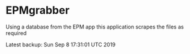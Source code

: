 # EPMgrabber
Using a database from the EPM app this application scrapes the files as required


Latest backup: Sun Sep 8 17:31:01 UTC 2019
